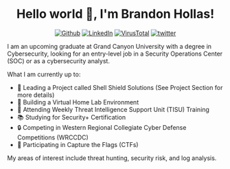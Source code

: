 <h1 align = "center"> Hello  world 👋, I'm Brandon Hollas!</h1>

<p style="text-align:center"> <a href="https://github.com/Fazqix" target="_blank"><img alt="Github"
src="https://img.shields.io/badge/GitHub-black?&style=flat&logo=Github&logoColor=white" /></a>
<a href="https://www.linkedin.com/in/brandon-hollas/" target="_blank"><img alt="LinkedIn"
src="https://img.shields.io/badge/Linkedin-white?&style=flat&logo=linkedin&logoColor=blue" /></a>
<a href="https://www.virustotal.com/gui/user/Fazqix" target="_blank"><img alt="VirusTotal"
src="https://img.shields.io/badge/VirusTotal-white?&style=flat&logo=virustotal&logoColor=blue" /></a>
<a href="https://twitter.com/Fazqix" target="_blank"><img alt="twitter"
src="https://img.shields.io/badge/Twitter-white?&style=flat&logo=twitter&logoColor=blue" /></a>

I am an upcoming graduate at Grand Canyon University with a degree in Cybersecurity, looking for an entry-level job in a Security Operations Center (SOC) or as a cybersecurity analyst. 

What I am currently up to:
- 📣  Leading a Project called Shell Shield Solutions (See Project Section for more details)
- 🔨  Building a Virtual Home Lab Environment
- 🔎  Attending Weekly Threat Intelligence Support Unit (TISU) Training
- 📚  Studying for Security+ Certification
- 🔒  Competing in Western Regional Collegiate Cyber Defense Competitions (WRCCDC)
- 🚩  Participating in Capture the Flags (CTFs)

My areas of interest include threat hunting, security risk, and log analysis.
